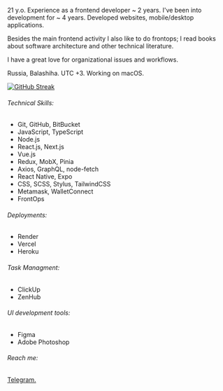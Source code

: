 21 y.o. Experience as a frontend developer ~ 2 years. I've been into development for ~ 4 years. Developed websites, mobile/desktop applications.

Besides the main frontend activity I also like to do frontops; I read books about software architecture and other technical literature.

I have a great love for organizational issues and workflows.

Russia, Balashiha. UTC +3. Working on macOS. 

[![GitHub Streak](https://github-readme-streak-stats.herokuapp.com?user=hschhhwwwo0o&hide_border=true&ring=FFA287&background=00000000&fire=FFA287&sideNums=DDDDDD&dates=DDDDDD&sideLabels=DDDDDD&currStreakLabel=DDDDDD&currStreakNum=DDDDDD&border=DD272700&stroke=DD272700#gh-dark-mode-only)](https://git.io/streak-stats#gh-dark-mode-only)

<!-- [![GitHub Streak](https://github-readme-streak-stats.herokuapp.com?user=hschhhwwwo0o&hide_border=true&fire=FFA287&currStreakLabel=FFA287&ring=FFA287#gh-light-mode-only)](https://git.io/streak-stats#gh-light-mode-only)

[![Ashutosh's github activity graph](https://activity-graph.herokuapp.com/graph?username=hschhhwwwo0o&bg_color=00000000&color=f6724b&line=ffa287&point=f6724b&area=true&hide_border=true)](https://github.com/ashutosh00710/github-readme-activity-graph) -->

###### Technical Skills:

- Git, GitHub, BitBucket
- JavaScript, TypeScript
- Node.js
- React.js, Next.js
- Vue.js
- Redux, MobX, Pinia
- Axios, GraphQL, node-fetch
- React Native, Expo
- CSS, SCSS, Stylus, TailwindCSS
- Metamask, WalletConnect
- FrontOps

###### Deployments:

- Render
- Vercel
- Heroku 

###### Task Managment:

- ClickUp
- ZenHub

###### UI development tools:

- Figma
- Adobe Photoshop

###### Reach me:

<a href="https://t.me/hschhhwwwo0o">Telegram. </a>

